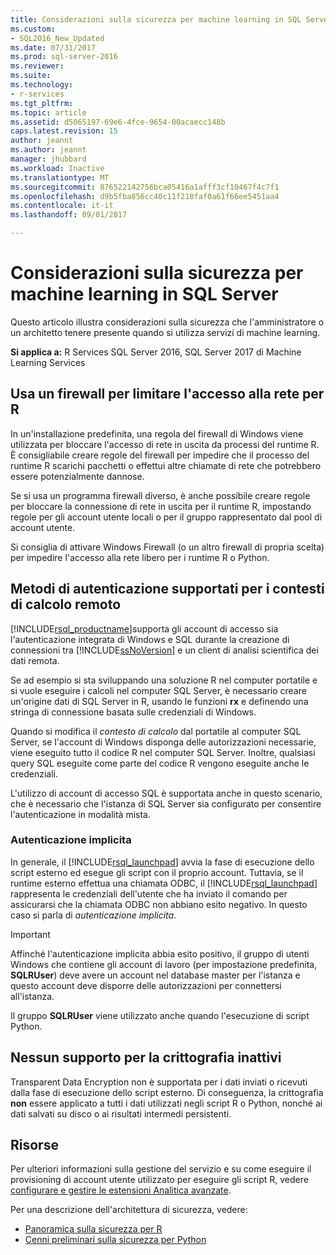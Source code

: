 ```yaml
---
title: Considerazioni sulla sicurezza per machine learning in SQL Server | Documenti Microsoft
ms.custom:
- SQL2016_New_Updated
ms.date: 07/31/2017
ms.prod: sql-server-2016
ms.reviewer: 
ms.suite: 
ms.technology:
- r-services
ms.tgt_pltfrm: 
ms.topic: article
ms.assetid: d5065197-69e6-4fce-9654-00acaecc148b
caps.latest.revision: 15
author: jeannt
ms.author: jeannt
manager: jhubbard
ms.workload: Inactive
ms.translationtype: MT
ms.sourcegitcommit: 876522142756bca05416a1afff3cf10467f4c7f1
ms.openlocfilehash: d9b5fba856cc40c11f218faf0a61f66ee5451aa4
ms.contentlocale: it-it
ms.lasthandoff: 09/01/2017

---
```

# <a name="security-considerations-for-machine-learning-in-sql-server"></a>Considerazioni sulla sicurezza per machine learning in SQL Server

Questo articolo illustra considerazioni sulla sicurezza che l'amministratore o un architetto tenere presente quando si utilizza servizi di machine learning.

**Si applica a:** R Services SQL Server 2016, SQL Server 2017 di Machine Learning Services

## <a name="use-a-firewall-to-restrict-network-access-by-r"></a>Usa un firewall per limitare l'accesso alla rete per R

In un'installazione predefinita, una regola del firewall di Windows viene utilizzata per bloccare l'accesso di rete in uscita da processi del runtime R. È consigliabile creare regole del firewall per impedire che il processo del runtime R scarichi pacchetti o effettui altre chiamate di rete che potrebbero essere potenzialmente dannose.

Se si usa un programma firewall diverso, è anche possibile creare regole per bloccare la connessione di rete in uscita per il runtime R, impostando regole per gli account utente locali o per il gruppo rappresentato dal pool di account utente.

Si consiglia di attivare Windows Firewall (o un altro firewall di propria scelta) per impedire l'accesso alla rete libero per i runtime R o Python.

## <a name="authentication-methods-supported-for-remote-compute-contexts"></a>Metodi di autenticazione supportati per i contesti di calcolo remoto

[!INCLUDE[rsql_productname](../../includes/rsql-productname-md.md)]supporta gli account di accesso sia l'autenticazione integrata di Windows e SQL durante la creazione di connessioni tra [!INCLUDE[ssNoVersion](../../includes/ssnoversion-md.md)] e un client di analisi scientifica dei dati remota.

Se ad esempio si sta sviluppando una soluzione R nel computer portatile e si vuole eseguire i calcoli nel computer SQL Server, è necessario creare un'origine dati di SQL Server in R, usando le funzioni **rx** e definendo una stringa di connessione basata sulle credenziali di Windows.

Quando si modifica il _contesto di calcolo_ dal portatile al computer SQL Server, se l'account di Windows disponga delle autorizzazioni necessarie, viene eseguito tutto il codice R nel computer SQL Server. Inoltre, qualsiasi query SQL eseguite come parte del codice R vengono eseguite anche le credenziali.

L'utilizzo di account di accesso SQL è supportata anche in questo scenario, che è necessario che l'istanza di SQL Server sia configurato per consentire l'autenticazione in modalità mista.

### <a name="implied-authentication"></a>Autenticazione implicita

 In generale, il [!INCLUDE[rsql_launchpad](../../includes/rsql-launchpad-md.md)] avvia la fase di esecuzione dello script esterno ed esegue gli script con il proprio account. Tuttavia, se il runtime esterno effettua una chiamata ODBC, il [!INCLUDE[rsql_launchpad](../../includes/rsql-launchpad-md.md)] rappresenta le credenziali dell'utente che ha inviato il comando per assicurarsi che la chiamata ODBC non abbiano esito negativo. In questo caso si parla di *autenticazione implicita*.
 
 > [!IMPORTANT]
 >
 > Affinché l'autenticazione implicita abbia esito positivo, il gruppo di utenti Windows che contiene gli account di lavoro (per impostazione predefinita, **SQLRUser**) deve avere un account nel database master per l'istanza e questo account deve disporre delle autorizzazioni per connettersi all'istanza.
 > 
 > Il gruppo **SQLRUser** viene utilizzato anche quando l'esecuzione di script Python. 

## <a name="no-support-for-encryption-at-rest"></a>Nessun supporto per la crittografia inattivi

Transparent Data Encryption non è supportata per i dati inviati o ricevuti dalla fase di esecuzione dello script esterno. Di conseguenza, la crittografia **non** essere applicato a tutti i dati utilizzati negli script R o Python, nonché ai dati salvati su disco o ai risultati intermedi persistenti.

## <a name="resources"></a>Risorse

Per ulteriori informazioni sulla gestione del servizio e su come eseguire il provisioning di account utente utilizzato per eseguire gli script R, vedere [configurare e gestire le estensioni Analitica avanzate](../../advanced-analytics/r/configure-and-manage-advanced-analytics-extensions.md).

Per una descrizione dell'architettura di sicurezza, vedere:

+ [Panoramica sulla sicurezza per R](security-overview-sql-server-r.md)
+ [Cenni preliminari sulla sicurezza per Python](../python/security-overview-sql-server-python-services.md)

